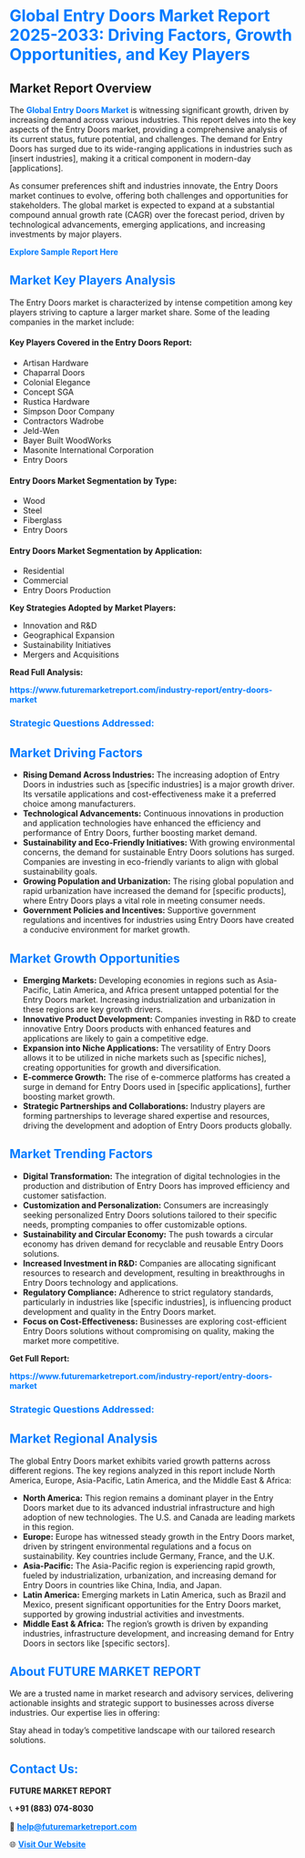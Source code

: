 <h1 style="color: #007BFF;">Global Entry Doors Market Report 2025-2033: Driving Factors, Growth Opportunities, and Key Players</h1>

<section id="overview">
<h2>Market Report Overview</h2>
<p>The <a href="https://www.futuremarketreport.com/industry-report/entry-doors-market" style="color: #007BFF; text-decoration: none;"><strong>Global Entry Doors Market</strong></a> is witnessing significant growth, driven by increasing demand across various industries. This report delves into the key aspects of the Entry Doors market, providing a comprehensive analysis of its current status, future potential, and challenges. The demand for Entry Doors has surged due to its wide-ranging applications in industries such as [insert industries], making it a critical component in modern-day [applications].</p>
<p>As consumer preferences shift and industries innovate, the Entry Doors market continues to evolve, offering both challenges and opportunities for stakeholders. The global market is expected to expand at a substantial compound annual growth rate (CAGR) over the forecast period, driven by technological advancements, emerging applications, and increasing investments by major players.</p>
</section>

<section id="overview">
<p><a href="https://www.futuremarketreport.com/request-sample/reportId=110567" style="color: #007BFF; text-decoration: none;"><strong>Explore Sample Report Here</strong></a></p>
</section>

<section id="key-players">
<h2 style="color: #007BFF;">Market Key Players Analysis</h2>
<p>The Entry Doors market is characterized by intense competition among key players striving to capture a larger market share. Some of the leading companies in the market include:</p>
<h4>Key Players Covered in the Entry Doors Report:</h4>
<ul><li>Artisan Hardware</li><li>Chaparral Doors</li><li>Colonial Elegance</li><li>Concept SGA</li><li>Rustica Hardware</li><li>Simpson Door Company</li><li>Contractors Wadrobe</li><li>Jeld-Wen</li><li>Bayer Built WoodWorks</li><li>Masonite International Corporation</li><li>Entry Doors</li></ul>
<h4>Entry Doors Market Segmentation by Type:</h4>
<ul><li>Wood</li><li>Steel</li><li>Fiberglass</li><li>Entry Doors</li></ul>

<h4>Entry Doors Market Segmentation by Application:</h4>
<ul><li>Residential</li><li>Commercial</li><li>Entry Doors Production</li></ul>
<p><strong>Key Strategies Adopted by Market Players:</strong></p>
<ul>
<li>Innovation and R&D</li>
<li>Geographical Expansion</li>
<li>Sustainability Initiatives</li>
<li>Mergers and Acquisitions</li>
</ul>
</section>

<section>
<p><strong>Read Full Analysis: </strong></p><a href="https://www.futuremarketreport.com/industry-report/entry-doors-market" style="color: #007BFF; text-decoration: none;"><strong>https://www.futuremarketreport.com/industry-report/entry-doors-market</strong></a>
<h3 style="color: #007BFF;">Strategic Questions Addressed:</h3>
</section>

<section id="driving-factors">
<h2 style="color: #007BFF;">Market Driving Factors</h2>
<ul>
<li><strong>Rising Demand Across Industries:</strong> The increasing adoption of Entry Doors in industries such as [specific industries] is a major growth driver. Its versatile applications and cost-effectiveness make it a preferred choice among manufacturers.</li>
<li><strong>Technological Advancements:</strong> Continuous innovations in production and application technologies have enhanced the efficiency and performance of Entry Doors, further boosting market demand.</li>
<li><strong>Sustainability and Eco-Friendly Initiatives:</strong> With growing environmental concerns, the demand for sustainable Entry Doors solutions has surged. Companies are investing in eco-friendly variants to align with global sustainability goals.</li>
<li><strong>Growing Population and Urbanization:</strong> The rising global population and rapid urbanization have increased the demand for [specific products], where Entry Doors plays a vital role in meeting consumer needs.</li>
<li><strong>Government Policies and Incentives:</strong> Supportive government regulations and incentives for industries using Entry Doors have created a conducive environment for market growth.</li>
</ul>
</section>

<section id="growth-opportunities">
<h2 style="color: #007BFF;">Market Growth Opportunities</h2>
<ul>
<li><strong>Emerging Markets:</strong> Developing economies in regions such as Asia-Pacific, Latin America, and Africa present untapped potential for the Entry Doors market. Increasing industrialization and urbanization in these regions are key growth drivers.</li>
<li><strong>Innovative Product Development:</strong> Companies investing in R&D to create innovative Entry Doors products with enhanced features and applications are likely to gain a competitive edge.</li>
<li><strong>Expansion into Niche Applications:</strong> The versatility of Entry Doors allows it to be utilized in niche markets such as [specific niches], creating opportunities for growth and diversification.</li>
<li><strong>E-commerce Growth:</strong> The rise of e-commerce platforms has created a surge in demand for Entry Doors used in [specific applications], further boosting market growth.</li>
<li><strong>Strategic Partnerships and Collaborations:</strong> Industry players are forming partnerships to leverage shared expertise and resources, driving the development and adoption of Entry Doors products globally.</li>
</ul>
</section>

<section id="trending-factors">
<h2 style="color: #007BFF;">Market Trending Factors</h2>
<ul>
<li><strong>Digital Transformation:</strong> The integration of digital technologies in the production and distribution of Entry Doors has improved efficiency and customer satisfaction.</li>
<li><strong>Customization and Personalization:</strong> Consumers are increasingly seeking personalized Entry Doors solutions tailored to their specific needs, prompting companies to offer customizable options.</li>
<li><strong>Sustainability and Circular Economy:</strong> The push towards a circular economy has driven demand for recyclable and reusable Entry Doors solutions.</li>
<li><strong>Increased Investment in R&D:</strong> Companies are allocating significant resources to research and development, resulting in breakthroughs in Entry Doors technology and applications.</li>
<li><strong>Regulatory Compliance:</strong> Adherence to strict regulatory standards, particularly in industries like [specific industries], is influencing product development and quality in the Entry Doors market.</li>
<li><strong>Focus on Cost-Effectiveness:</strong> Businesses are exploring cost-efficient Entry Doors solutions without compromising on quality, making the market more competitive.</li>
</ul>
</section>

<section>
<p><strong>Get Full Report: </strong></p><a href="https://www.futuremarketreport.com/industry-report/entry-doors-market" style="color: #007BFF; text-decoration: none;"><strong>https://www.futuremarketreport.com/industry-report/entry-doors-market</strong></a>
<h3 style="color: #007BFF;">Strategic Questions Addressed:</h3>
</section>


<section id="regional-analysis">
<h2 style="color: #007BFF;">Market Regional Analysis</h2>
<p>The global Entry Doors market exhibits varied growth patterns across different regions. The key regions analyzed in this report include North America, Europe, Asia-Pacific, Latin America, and the Middle East & Africa:</p>
<ul>
<li><strong>North America:</strong> This region remains a dominant player in the Entry Doors market due to its advanced industrial infrastructure and high adoption of new technologies. The U.S. and Canada are leading markets in this region.</li>
<li><strong>Europe:</strong> Europe has witnessed steady growth in the Entry Doors market, driven by stringent environmental regulations and a focus on sustainability. Key countries include Germany, France, and the U.K.</li>
<li><strong>Asia-Pacific:</strong> The Asia-Pacific region is experiencing rapid growth, fueled by industrialization, urbanization, and increasing demand for Entry Doors in countries like China, India, and Japan.</li>
<li><strong>Latin America:</strong> Emerging markets in Latin America, such as Brazil and Mexico, present significant opportunities for the Entry Doors market, supported by growing industrial activities and investments.</li>
<li><strong>Middle East & Africa:</strong> The region’s growth is driven by expanding industries, infrastructure development, and increasing demand for Entry Doors in sectors like [specific sectors].</li>
</ul>
</section>

<footer>
<h2 style="color: #007BFF;">About FUTURE MARKET REPORT</h2>
<p>We are a trusted name in market research and advisory services, delivering actionable insights and strategic support to businesses across diverse industries. Our expertise lies in offering:</p>

<p>Stay ahead in today’s competitive landscape with our tailored research solutions.</p>

<h2 style="color: #007BFF;">Contact Us:</h2>
<p><strong>FUTURE MARKET REPORT</strong></p>
<p>📞 <strong>+91 (883) 074-8030</strong></p>
<p>📧 <strong><a href="mailto:help@futuremarketreport.com" style="color: #007BFF;">help@futuremarketreport.com</a></strong></p>
<p>🌐 <strong><a href="https://www.futuremarketreport.com/" style="color: #007BFF;">Visit Our Website</a></strong></p>
</footer>
